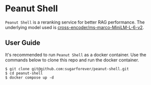 # Peanut Shell

`Peanut Shell` is a reranking service for better RAG performance. The underlying model used is [cross-encoder/ms-marco-MiniLM-L-6-v2](https://huggingface.co/cross-encoder/ms-marco-MiniLM-L-6-v2).

## User Guide

It's recommended to run `Peanut Shell` as a docker container. Use the commands below to clone this repo and run the docker container.

```shell
$ git clone git@github.com:sugarforever/peanut-shell.git
$ cd peanut-shell
$ docker compose up -d
```

